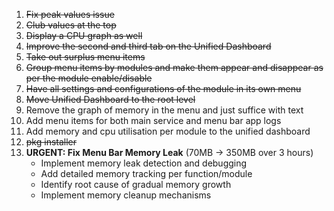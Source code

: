 1. ~~Fix peak values issue~~
2. ~~Club values at the top~~
3. ~~Display a CPU graph as well~~
4. ~~Improve the second and third tab on the Unified Dashboard~~
5. ~~Take out surplus menu items~~ 
6. ~~Group menu items by modules and make them appear and disappear as per the module enable/disable~~
7. ~~Have all settings and configurations of the module in its own menu~~
8. ~~Move Unified Dashboard to the root level~~
9. Remove the graph of memory in the menu and just suffice with text
10. Add menu items for both main service and menu bar app logs
11. Add memory and cpu utilisation per module to the unified dashboard
12. ~~pkg installer~~
13. **URGENT: Fix Menu Bar Memory Leak** (70MB → 350MB over 3 hours)
    - Implement memory leak detection and debugging
    - Add detailed memory tracking per function/module
    - Identify root cause of gradual memory growth
    - Implement memory cleanup mechanisms